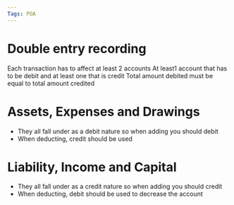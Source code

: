 ```yaml
---
Tags: POA
---
```

# Double entry recording
Each transaction has to affect at least 2 accounts
At least1 account that has to be debit and at least one that is credit
Total amount debited must be equal to total amount credited

# Assets, Expenses and Drawings
- They all fall under as a debit nature so when adding you should debit
- When deducting, credit should be used

# Liability, Income and Capital
- They all fall under as a credit  nature so when adding you should credit
- When deducting, debit should be used to decrease the account

